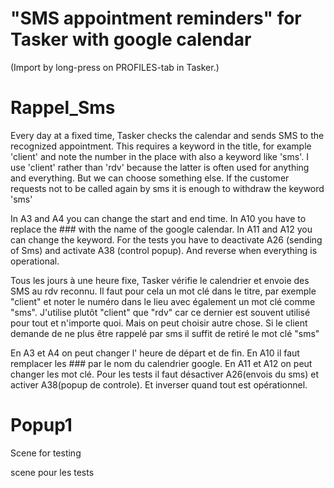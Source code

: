 # "SMS appointment reminders" for Tasker with google calendar

(Import by long-press on PROFILES-tab in Tasker.)

# Rappel_Sms
Every day at a fixed time, Tasker checks the calendar and sends SMS to the recognized appointment. This requires a keyword in the title, for example 'client' and note the number in the place with also a keyword like 'sms'. I use 'client' rather than 'rdv' because the latter is often used for anything and everything. But we can choose something else. If the customer requests not to be called again by sms it is enough to withdraw the keyword 'sms'

In A3 and A4 you can change the start and end time. 
In A10 you have to replace the ### with the name of the google calendar. 
In A11 and A12 you can change the keyword. 
For the tests you have to deactivate A26 (sending of Sms) and activate A38 (control popup). And reverse when everything is operational. 

Tous les jours à une heure fixe, Tasker vérifie le calendrier et envoie des SMS au rdv reconnu.
Il faut pour cela un mot clé dans le titre, par exemple "client" et noter le numéro dans le lieu avec également un mot clé comme "sms".
J'utilise plutôt "client" que "rdv" car ce dernier est souvent utilisé pour tout et n'importe quoi. Mais on peut choisir autre chose.
Si le client demande de ne plus être rappelé par sms il suffit de retiré le mot clé "sms"

En A3 et A4 on peut changer l' heure de départ et de fin. 
En A10 il faut remplacer les ### par le nom du calendrier google. 
En A11 et A12 on peut changer les mot clé. 
Pour les tests il faut désactiver A26(envois du sms) et activer A38(popup de controle). Et inverser quand tout est opérationnel. 

# Popup1
Scene for testing

scene pour les tests
